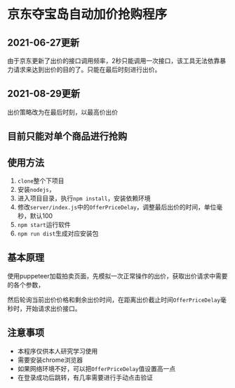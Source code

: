 # 京东夺宝岛自动加价抢购程序


## 2021-06-27更新

由于京东更新了出价的接口调用频率，2秒只能调用一次接口，该工具无法依靠暴力请求来达到出价的目的了。只能在最后时刻进行出价。

##  2021-08-29更新
出价策略改为在最后时刻，以最高价出价


##  目前只能对单个商品进行抢购

##  使用方法
1. ```clone```整个下项目
2. 安装```nodejs```，
3. 进入项目目录，执行```npm install```，安装依赖环境
4. 修改```server/index.js```中的```OfferPriceDelay```，调整最后出价的时间，单位毫秒，默认100
5. ```npm start```运行软件
6. ```npm run dist```生成对应安装包

##  基本原理

使用puppeteer加载拍卖页面，先模拟一次正常操作的出价，获取出价请求中需要的各个参数，

然后轮询当前出价价格和剩余出价时间，在距离出价截止时间```OfferPriceDelay```毫秒时，开始请求出价接口。

##  注意事项
*   本程序仅供本人研究学习使用
*   需要安装chrome浏览器
*   如果网络环境不好，可以把```OfferPriceDelay```值设置高一点
*   在登录成功后跳转，有几率需要进行手动点击验证